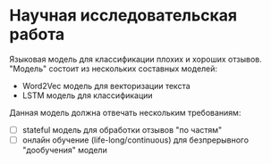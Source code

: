 # Научная исследовательская работа
Языковая модель для классификации плохих и хороших отзывов. "Модель" состоит из нескольких составных моделей:
 - Word2Vec модель для векторизации текста
 - LSTM модель для классификации

Данная модель должна отвечать нескольким требованиям:
 - [ ] stateful модель для обработки отзывов "по частям"
 - [ ] онлайн обучение (life-long/continuous) для безпрерывного "дообучения" модели
